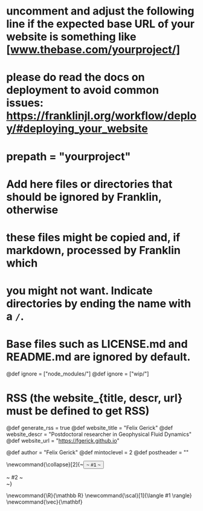 # uncomment and adjust the following line if the expected base URL of your website is something like [www.thebase.com/yourproject/]
# please do read the docs on deployment to avoid common issues: https://franklinjl.org/workflow/deploy/#deploying_your_website
# prepath = "yourproject"

# Add here files or directories that should be ignored by Franklin, otherwise
# these files might be copied and, if markdown, processed by Franklin which
# you might not want. Indicate directories by ending the name with a `/`.
# Base files such as LICENSE.md and README.md are ignored by default.
@def ignore = ["node_modules/"]
@def ignore = ["wip/"]

# RSS (the website_{title, descr, url} must be defined to get RSS)
@def generate_rss = true
@def website_title = "Felix Gerick"
@def website_descr = "Postdoctoral researcher in Geophysical Fluid Dynamics"
@def website_url   = "https://fgerick.github.io"

@def author = "Felix Gerick"
@def mintoclevel = 2
@def postheader = ""


<!--
Add here files or directories that should be ignored by Franklin, otherwise
these files might be copied and, if markdown, processed by Franklin which
you might not want. Indicate directories by ending the name with a `/`.
-->


<!--
Add here global latex commands to use throughout your pages.
-->
\newcommand{\collapse}[2]{~~~<button class="collapsible">~~~ #1 ~~~</button><div class="collapsiblecontent">~~~ #2 ~~~</div>~~~}

\newcommand{\R}{\mathbb R}
\newcommand{\scal}[1]{\langle #1 \rangle}
\newcommand{\vec}{\mathbf}

